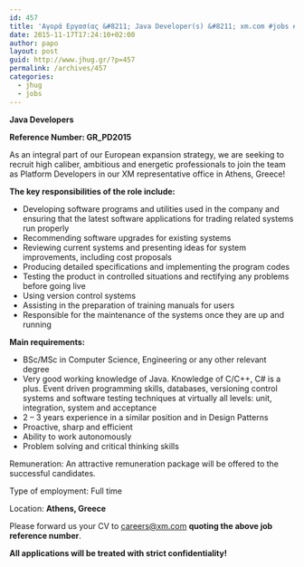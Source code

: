 ```yaml
---
id: 457
title: 'Αγορά Εργασίας &#8211; Java Developer(s) &#8211; xm.com #jobs #jhug #greece'
date: 2015-11-17T17:24:10+02:00
author: papo
layout: post
guid: http://www.jhug.gr/?p=457
permalink: /archives/457
categories:
  - jhug
  - jobs
---
```

**Java Developers**

**Reference Number: GR_PD2015**

As an integral part of our European expansion strategy, we are seeking to recruit high caliber, ambitious and energetic professionals to join the team as Platform Developers in our XM representative office in Athens, Greece!

**The key responsibilities of the role include:**

  * Developing software programs and utilities used in the company and ensuring that the latest software applications for trading related systems run properly
  * Recommending software upgrades for existing systems
  * Reviewing current systems and presenting ideas for system improvements, including cost proposals
  * Producing detailed specifications and implementing the program codes
  * Testing the product in controlled situations and rectifying any problems before going live
  * Using version control systems
  * Assisting in the preparation of training manuals for users
  * Responsible for the maintenance of the systems once they are up and running

**Main requirements:**

  * BSc/MSc in Computer Science, Engineering or any other relevant degree
  * Very good working knowledge of Java. Knowledge of C/C++, C# is a plus. Event driven programming skills, databases, versioning control systems and software testing techniques at virtually all levels: unit, integration, system and acceptance
  * 2 &#8211; 3 years experience in a similar position and in Design Patterns
  * Proactive, sharp and efficient
  * Ability to work autonomously
  * Problem solving and critical thinking skills

Remuneration: An attractive remuneration package will be offered to the successful candidates.

Type of employment: Full time

Location: **Athens, Greece**

Please forward us your CV to <careers@xm.com> **quoting the above job reference number**.

**All applications will be treated with strict confidentiality!**